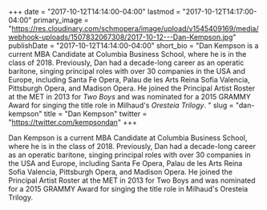 +++
date = "2017-10-12T14:14:00-04:00"
lastmod = "2017-10-12T14:17:00-04:00"
primary_image = "https://res.cloudinary.com/schmopera/image/upload/v1545409169/media/webhook-uploads/1507832067308/2017-10-12---Dan-Kempson.jpg"
publishDate = "2017-10-12T14:14:00-04:00"
short_bio = "Dan Kempson is a current MBA Candidate at Columbia Business School, where  he is in the class of 2018. Previously, Dan had a decade-long career as an operatic baritone, singing principal roles with over 30 companies in the USA and Europe, including Santa Fe Opera, Palau de les Arts Reina Sofia Valencia, Pittsburgh Opera, and Madison Opera. He joined the Principal Artist Roster at the MET in 2013 for *Two Boys* and was nominated for a 2015 GRAMMY Award for singing the title role in Milhaud&#039;s *Oresteia Trilogy*. "
slug = "dan-kempson"
title = "Dan Kempson"
twitter = "https://twitter.com/kempsondan"
+++

Dan Kempson is a current MBA Candidate at Columbia Business School, where  he is in the class of 2018. Previously, Dan had a decade-long career as an operatic baritone, singing principal roles with over 30 companies in the USA and Europe, including Santa Fe Opera, Palau de les Arts Reina Sofia Valencia, Pittsburgh Opera, and Madison Opera. He joined the Principal Artist Roster at the MET in 2013 for Two Boys and was nominated for a 2015 GRAMMY Award for singing the title role in Milhaud's Oresteia Trilogy. 
